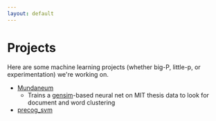```yaml
---
layout: default
---
```


# Projects

Here are some machine learning projects (whether big-P, little-p, or experimentation) we're working on.

* [Mundaneum](https://github.com/MITLibraries/mundaneum)
  * Trains a [gensim](https://radimrehurek.com/gensim/)-based neural net on MIT thesis data to look for document and word clustering
* [precog_svm](https://github.mit.edu/mjbernha/precog_svm)
